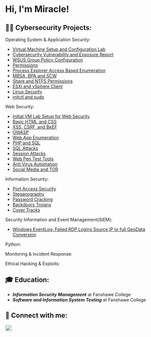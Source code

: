 <h1>Hi, I'm Miracle! </h1>

<h2>👨‍💻 Cybersecurity Projects:</h2>

Operating System & Application Security:

 - [Virtual Machine Setup and Configuration Lab](https://github.com/oxMdee/Virtual-Machine-Setup-and-Configuration-Lab/blob/main/README.md)
 - [Cybersecurity Vulnerability and Exposure Report](https://github.com/oxMdee/Cybersecurity-Vulnerability-and-Exposure-Report)
 - [WSUS Group Policy Configuration](https://github.com/oxMdee/WSUS-Group-Policy-Configuration/blob/main/README.md)
 - [Permissions](https://github.com/oxMdee/Windows-Permissions-Lab-Exercise)
 - [Process Explorer Access Based Enumeration](https://github.com/oxMdee/Process-Explorer-Access-Based-Enumeration/blob/main/README.md)
 - [MBSA, BPA and SCW](https://github.com/oxMdee/MBSA-BPA-and-SCW/blob/main/README.md)
 - [Share and NTFS Permissions](https://github.com/oxMdee/Share-and-NTFS-Permissions-Configuration/blob/main/README.md)
 - [ESXi and vSphere Client](https://github.com/oxMdee/ESXi-and-vSphere-Client-Configuration/blob/main/README.md)
 - [Linux Security](https://github.com/oxMdee/Linux-Security/blob/main/README.md)
 - [initctl and sudo](https://github.com/oxMdee/initctl-and-sudo/blob/main/README.md)

Web Security:
   
 - [Initial VM Lab Setup for Web Security](https://github.com/oxMdee/Initial-VM-Lab-Setup-for-Web-Security/blob/main/README.md)
 - [Basic HTML and CSS](https://github.com/oxMdee/Basic-HTML-CSS/blob/main/README.md)
 - [XSS, CSRF, and BeEF](https://github.com/oxMdee/Basic-Web-Security/blob/main/README.md)
 - [OWASP](https://github.com/oxMdee/OWASP-Top-Ten-Attacks/blob/main/README.md)
 - [Web App Enumeration](https://github.com/oxMdee/Web-App-Enumeration-HTTP/blob/main/README.md)
 - [PHP and SQL](https://github.com/oxMdee/PHP-SQL/blob/main/README.md)
 - [SQL Attacks](https://github.com/oxMdee/SQL-Attacks/blob/main/README.md)
 - [Session Attacks](https://github.com/oxMdee/Session-Attacks/blob/main/README.md)
 - [Web Pen Test Tools](https://github.com/oxMdee/Web-App-Pen-Test-Tools/blob/main/README.md)
 - [Anti Virus Automation](https://github.com/oxMdee/Anti-Virus-Automation/blob/main/README.md)
 - [Social Media and TOR](https://github.com/oxMdee/Social-Media-TOR/blob/main/README.md)

Information Security:
   
 - [Port Access Security](https://github.com/MiracleAnameke/Port-Access-Security/blob/main/README.md)
 - [Steganography](https://github.com/MiracleAnameke/Steganography/blob/main/README.md)
 - [Password Cracking](https://github.com/MiracleAnameke/Password-Cracking/blob/main/README.md)
 - [Backdoors Trojans](https://github.com/MiracleAnameke/-Backdoors-Trojans/blob/main/README.md)
 - [Cover Tracks](https://github.com/MiracleAnameke/ADS-Cover-Tracks/blob/main/README.md)

Security Information and Event Management(SIEM):

 - [Windows EventLog: Failed RDP Logins Source IP to full GeoData Conversion](https://github.com/MiracleAnameke/Sentinel-Lab/tree/main)

Python:


Monitoring & Incident Response:


Ethical Hacking & Exploits:

<h2> 🎓 Education: </h2>

 - ***Information Security Management*** at Fanshawe College
 - ***Software and Information System Testing*** at Fanshawe College




<h2> 🤳 Connect with me:</h2>


[<img align="left" alt="Miracle Anameke | LinkedIn" width="22px" src="https://cdn.jsdelivr.net/npm/simple-icons@v3/icons/linkedin.svg" />][linkedin]


[linkedin]: https://www.linkedin.com/in/miracle-anameke-ba601820b

<!--
**joshmadakor1/joshmadakor1** is a ✨ _special_ ✨ repository because its `README.md` (this file) appears on your GitHub profile.

Here are some ideas to get you started:

- 🔭 I’m currently working on ...
- 🌱 I’m currently learning ...
- 👯 I’m looking to collaborate on ...
- 🤔 I’m looking for help with ...
- 💬 Ask me about ...
- 📫 How to reach me: ...
- 😄 Pronouns: ...
- ⚡ Fun fact: ...
-->
